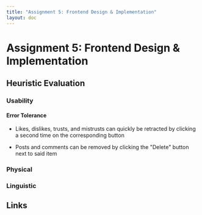 ```yaml
---
title: "Assignment 5: Frontend Design & Implementation"
layout: doc
---
```


# Assignment 5: Frontend Design & Implementation

## Heuristic Evaluation

### Usability

#### Error Tolerance

* Likes, dislikes, trusts, and mistrusts can quickly be retracted by clicking a second time on the corresponding button

* Posts and comments can be removed by clicking the "Delete" button next to said item

### Physical

### Linguistic

## Links